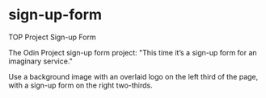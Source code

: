 # sign-up-form
TOP Project Sign-up Form

The Odin Project sign-up form project: "This time it’s a sign-up form for an imaginary service."

Use a background image with an overlaid logo on the left third of the page, with a sign-up form on the right two-thirds.
